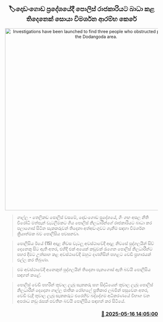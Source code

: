 <p align='center'><b><h2 align='center' title='Investigations have been launched to find three people who obstructed police duty in the Dodangoda area.'>🏷දොඩංගොඩ ප්‍රදේශයේදී පොලිස් රාජකාරියට බාධා කළ තිදෙනෙක් සොයා විමර්ශන ආරම්භ කෙරේ</h2></b></p>
<p align='center'><img src='https://helakuru.sgp1.cdn.digitaloceanspaces.com/esana/images/lib/srilanka-police[1].jpg' width='600' alt='Investigations have been launched to find three people who obstructed police duty in the Dodangoda area.'></p>

> ගාල්ල - තෙලිකඩ පොලිස් වසමේ, දොඩංගොඩ ප්‍රදේශයේ, ගිං ගඟ අසල නීති විරෝධී මත්පැන් වැටලීමකට ගිය පොලිස් නිලධාරීන්ගේ රාජකාරියට බාධා කර පලාගොස් සිටින සැකකරුවන් තිදෙනා අත්අඩංගුවට ගැනීම සඳහා විමර්ශන ක්‍රියාත්මක බව පොලීසිය පවසනවා.

> පොලීසිය ඊයේ (15) අදාළ නිවස වැටලූ අවස්ථාවේදී අදාළ නිවසේ පුද්ගලයින් සිව් දෙනෙකු සිට ඇති අතර, එහිදී එක් අයෙක් කඩුවක් රැගෙන පොලිස් නිලධාරීන්ට පහර දීමට උත්සාහ කළ අවස්ථාවේදී ඔහුට දණහිසින් පහළට වෙඩි ප්‍රහාරයක් එල්ල කර තිබුණා.

> එම අවස්ථාවේදී අනෙකුත් පුද්ගලයින් තිදෙනා පැනගොස් ඇති බවයි පොලීසිය සඳහන් කළේ.

> පොලිස් වෙඩි පහරින් තුවාල ලැබූ සැකකරු සහ සිද්ධියෙන් තුවාල ලැබූ පොලිස් නිලධාරීන් දෙදෙනා ගාල්ල ජාතික රෝහලේ ප්‍රතිකාර ලබමින් පසුවෙන අතර, වෙඩි වැදී තුවාල ලැබූ සැකකරුට එරෙහිව බද්දේගම අධිකරණයේ විභාග වන අපරාධ නඩු රැසක් පවතින බවයි පොලීසිය සඳහන් කර සිටියේ.



<h3 align='right'><a href='https://www.helakuru.lk/esana/p/110145/'>📅 2025-05-16 14:05:00</a></h3>

